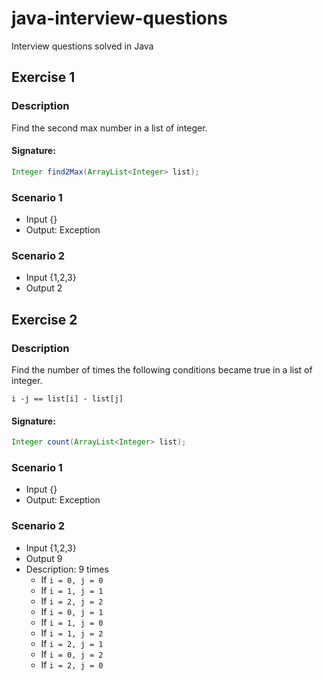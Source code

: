 # java-interview-questions

Interview questions solved in Java

## Exercise 1

### Description

Find the second max number in a list of integer.

#### Signature:

```java
Integer find2Max(ArrayList<Integer> list);
```

### Scenario 1

- Input {}
- Output: Exception

### Scenario 2

- Input {1,2,3}
- Output 2

## Exercise 2

### Description

Find the number of times the following conditions became true in a list of integer.

```
i -j == list[i] - list[j]
```

#### Signature:

```java
Integer count(ArrayList<Integer> list);
```

### Scenario 1

- Input {}
- Output: Exception

### Scenario 2

- Input {1,2,3}
- Output 9
- Description: 9 times
    - If `i = 0, j = 0`
    - If `i = 1, j = 1`
    - If `i = 2, j = 2`
    - If `i = 0, j = 1`
    - If `i = 1, j = 0`
    - If `i = 1, j = 2`
    - If `i = 2, j = 1`
    - If `i = 0, j = 2`
    - If `i = 2, j = 0`